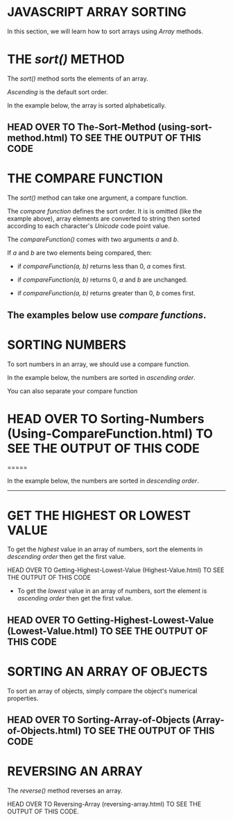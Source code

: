 # JAVASCRIPT ARRAY SORTING
In this section, we will learn how to sort arrays using *Array* methods.

# THE *sort()* METHOD
The *sort()* method sorts the elements of an array.

*Ascending* is the default sort order.

In the example below, the array is sorted alphabetically.

<script>
    var animals = ["Bear", "Ant", "Dog", "Lion"];
    animals.sort();

    document.write(animals);
</script>

HEAD OVER TO The-Sort-Method (using-sort-method.html) TO SEE THE OUTPUT OF THIS CODE
---------------------------------------------------------------------


# THE COMPARE FUNCTION
The *sort()* method can take one argument, a compare function.

The *compare function* defines the sort order. It is is omitted (like the example above), array elements are converted to string then sorted according to each character's *Unicode* code point value.

The *compareFunction()* comes with two arguments *a* and *b*.

If *a* and *b* are two elements being compared, then:

* if *compareFunction(a, b)* returns less than 0, *a* comes first.

* if *compareFunction(a, b)* returns 0, *a* and *b* are unchanged.

* if *compareFunction(a, b)* returns greater than 0, *b* comes first.

The examples below use *compare functions*.
---------------------------------------------------------------------


# SORTING NUMBERS
To sort numbers in an array, we should use a compare function.

In the example below, the numbers are sorted in *ascending order*.

<script>
    var numbers = [5, 3, 4, 1, 2];
    numbers.sort(function(a, b){
        return a - b;
    });

    document.write(numbers);
</script>

You can also separate your compare function

<script>
    var numbers = [5, 3, 4, 1, 2];
    numbers.sort(compareFunction);

    function compareFunction(a, b){
        return a - b;
    }
    document.write(numbers); //prints out 1,2,3,4,5
</script>

HEAD OVER TO Sorting-Numbers (Using-CompareFunction.html) TO SEE THE OUTPUT OF THIS CODE
======
=====

In the example below, the numbers are sorted in *descending order*.

<script>
    var numbers = [5, 3, 4, 1, 2];
    numbers.sort(compareFunction);

    function compareFunction(a, b){
        return b - a;
    }
    document.write(numbers); //prints out 5,4,3,2,1
</script>
---------------------------------------------------------------------

# GET THE HIGHEST OR LOWEST VALUE
To get the *highest* value in an array of numbers, sort the elements in *descending order* then get the first value.

<script>
    var numbers = ["3", "5", "2", "1", "4"];
    numbers.sort(compareFunction);

    function compareFunction(a, b){
        return  b - a;
    }

    var highest = number[0]; //gets the first value of the order

    document.write(highest);
</script>

HEAD OVER TO Getting-Highest-Lowest-Value (Highest-Value.html) TO SEE THE OUTPUT OF THIS CODE

* To get the *lowest* value in an array of numbers, sort the element is *ascending order* then get the first value.

<script>
    var numbers = ["3", "5", "2", "1", "4"];
    numbers.sort(compareFunction);

    function compareFunction(a, b){
        return a - b;
    }

    var lowest = numbers[0];

    document.write(lowest);
</script>

HEAD OVER TO Getting-Highest-Lowest-Value (Lowest-Value.html) TO SEE THE OUTPUT OF THIS CODE
---------------------------------------------------------------------


# SORTING AN ARRAY OF OBJECTS
To sort an array of objects, simply compare the object's numerical properties.

<script>
    var students = [
        {name: "Ayo", age: 8},
        {name: "Adii", age: 5},
        {name: "Taye", age: 3}
    ];

    students.sort(function(a, b){
        return a.age - b.age;
    });

    /* displaying the data */
    for(var i = 0; i < students.length; i++){
        document.getElementById("demo").innerHTML += "<p>Name: " 
        + students[i].name + "<br> Age: " + students[i].age + "</p>";
    }
</script>

HEAD OVER TO Sorting-Array-of-Objects (Array-of-Objects.html) TO SEE THE OUTPUT OF THIS CODE
---------------------------------------------------------------------


# REVERSING AN ARRAY

The *reverse()* method reverses an array.

<script>
    var animals = ["lion", "dog", "ant", "bear"];

    animals.reverse();

    document.write(animals);
</script>

HEAD OVER TO Reversing-Array (reversing-array.html) TO SEE THE OUTPUT OF THIS CODE.